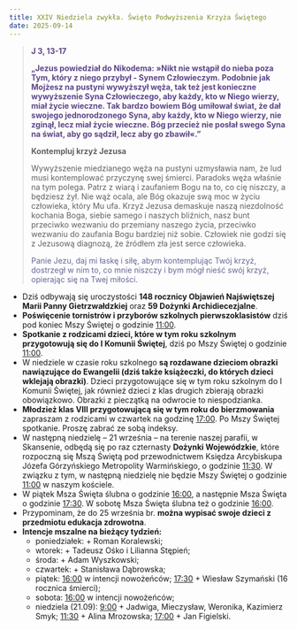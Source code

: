 ```yaml
---
title: XXIV Niedziela zwykła. Święto Podwyższenia Krzyża Świętego
date: 2025-09-14
---
```


> **<span style="color: #5D4587;">J 3, 13-17 </span>**
>
> **<span style="color: #5D4587;">„Jezus powiedział do Nikodema: »Nikt nie wstąpił do nieba poza Tym, który z niego przybył - Synem Człowieczym. Podobnie jak Mojżesz na pustyni wywyższył węża, tak też jest konieczne wywyższenie Syna Człowieczego, aby każdy, kto w Niego wierzy, miał życie wieczne. Tak bardzo bowiem Bóg umiłował świat, że dał swojego jednorodzonego Syna, aby każdy, kto w Niego wierzy, nie zginął, lecz miał życie wieczne. Bóg przecież nie posłał swego Syna na świat, aby go sądził, lecz aby go zbawił«.”</span>**
>
>
>
> **Kontempluj krzyż Jezusa**
>
> Wywyższenie miedzianego węża na pustyni uzmysławia nam, że lud musi kontemplować przyczynę swej śmierci. Paradoks węża właśnie na tym polega. Patrz z wiarą i zaufaniem Bogu na to, co cię niszczy, a będziesz żył. Nie wąż ocala, ale Bóg okazuje swą moc w życiu człowieka, który Mu ufa. Krzyż Jezusa demaskuje naszą niezdolność kochania Boga, siebie samego i naszych bliźnich, nasz bunt przeciwko wezwaniu do przemiany naszego życia, przeciwko wezwaniu do zaufania Bogu bardziej niż sobie. Człowiek nie godzi się z Jezusową diagnozą, że źródłem zła jest serce człowieka.
>
> <span style="color: #666699;">Panie Jezu, daj mi łaskę i siłę, abym kontemplując Twój krzyż, dostrzegł w nim to, co mnie niszczy i bym mógł nieść swój krzyż, opierając się na Twej miłości.
> &nbsp;

- Dziś odbywają się uroczystości **148 rocznicy Objawień Najświętszej Marii Panny Gietrzwałdzkiej** oraz **59 Dożynki Archidiecezjalne**.
- **Poświęcenie tornistrów i przyborów szkolnych pierwszoklasistów** dziś pod koniec Mszy Świętej o godzinie <u>11:00</u>.
- **Spotkanie z rodzicami dzieci, które w tym roku szkolnym przygotowują się do I Komunii Świętej**, dziś po Mszy Świętej o godzinie <u>11:00</u>.
- W niedziele w czasie roku szkolnego **są rozdawane dzieciom obrazki nawiązujące do Ewangelii (dziś także książeczki, do których dzieci wklejają obrazki)**. Dzieci przygotowujące się w tym roku szkolnym do I Komunii Świętej, jak również dzieci z klas drugich zbierają obrazki obowiązkowo. Obrazki z pieczątką na odwrocie to niespodzianka.
- **Młodzież klas VIII przygotowującą się w tym roku do bierzmowania** zapraszam z rodzicami w czwartek na godzinę <u>17:00</u>. Po Mszy Świętej spotkanie. Proszę zabrać ze sobą indeksy.
- W następną niedzielę – 21 września – na terenie naszej parafii, w Skansenie, odbędą się po raz czternasty **Dożynki Wojewódzkie**, które rozpoczną się Mszą Świętą pod przewodnictwem Księdza Arcybiskupa Józefa Górzyńskiego Metropolity Warmińskiego, o godzinie <u>11:30</u>. W związku z tym, w następną niedzielę nie będzie Mszy Świętej o godzinie <u>11:00</u> w naszym kościele.
- W piątek Msza Święta ślubna o godzinie <u>16:00</u>, a następnie Msza Święta o godzinie <u>17:30</u>. W sobotę Msza Święta ślubna też o godzinie <u>16:00</u>.
- Przypominam, że do 25 września br. **można wypisać swoje dzieci z przedmiotu edukacja zdrowotna**.
- **Intencje mszalne na bieżący tydzień:**
  - poniedziałek: + Roman Koralewski;
  - wtorek: + Tadeusz Ośko i Lilianna Stępień;
  - środa: + Adam Wyszkowski;
  - czwartek: + Stanisława Dąbrowska;
  - piątek: <u>16:00</u> w intencji nowożeńców; <u>17:30</u> + Wiesław Szymański (16 rocznica śmierci);
  - sobota: <u>16:00</u> w intencji nowożeńców;
  - niedziela (21.09): <u>9:00</u> + Jadwiga, Mieczysław, Weronika, Kazimierz Smyk; <u>11:30</u> + Alina Mrozowska; <u>17:00</u> + Jan Figielski.


